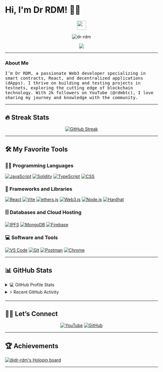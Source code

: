# Hi, I'm Dr RDM! 👨‍💻  
<p align="center">
  <img src="https://media.giphy.com/media/hvRJCLFzcasrR4ia7z/giphy.gif" width="30">
</p>

<p align="center">
  <img src="https://komarev.com/ghpvc/?username=rdmbtc&label=Profile%20Views&color=0e75b6&style=flat" alt="dr-rdm" />
</p>

<p align="center">
  <a href="https://github.com/DenverCoder1/readme-typing-svg">
    <img src="https://readme-typing-svg.herokuapp.com?lines=Web3+Developer;Smart+Contracts+Expert;React+%26+dApps+Enthusiast;Testnet+Hunter;Always+Exploring+New+Tech&center=true&width=380&height=45">
  </a>
</p>

---

### About Me  
<samp>  
I’m Dr RDM, a passionate Web3 developer specializing in smart contracts, React, and decentralized applications (dApps). I thrive on building and testing projects in testnets, exploring the cutting edge of blockchain technology. With 2k followers on YouTube (@rdmbtc), I love sharing my journey and knowledge with the community.  
</samp>

---

## 🔥 Streak Stats  

 <p align="center">
 <a href="https://git.io/streak-stats"><img src="https://streak-stats.demolab.com?user=rdmbtc&theme=dark&hide_border=true" alt="GitHub Streak" /></a>
</p>

---

## 🛠️ My Favorite Tools  

### 👨‍💻 Programming Languages  
<p>
  <a href="#"><img alt="JavaScript" src="https://img.shields.io/badge/JavaScript%20-%23F7DF1E.svg?logo=javascript&logoColor=black"></a>
  <a href="#"><img alt="Solidity" src="https://img.shields.io/badge/Solidity%20-%23363636.svg?logo=solidity&logoColor=white"></a>
  <a href="#"><img alt="TypeScript" src="https://img.shields.io/badge/TypeScript%20-%23007ACC.svg?logo=typescript&logoColor=white"></a>
  <a href="#"><img alt="CSS" src="https://img.shields.io/badge/CSS%20-%231572B6.svg?logo=css3&logoColor=white"></a>
</p>

### 🧰 Frameworks and Libraries  
<p>
  <a href="#"><img alt="React" src="https://img.shields.io/badge/React%20-%2320232a.svg?logo=react&logoColor=%2361DAFB"></a>
  <a href="#"><img alt="Vite" src="https://img.shields.io/badge/Vite%20-%23646CFF.svg?logo=vite&logoColor=white"></a>
  <a href="#"><img alt="ethers.js" src="https://img.shields.io/badge/ethers.js%20-%233C3C3D.svg?logo=ethereum&logoColor=white"></a>
  <a href="#"><img alt="Web3.js" src="https://img.shields.io/badge/Web3.js%20-%23F16822.svg?logo=web3.js&logoColor=white"></a>
  <a href="#"><img alt="Node.js" src="https://img.shields.io/badge/Node.js%20-%2343853D.svg?logo=node.js&logoColor=white"></a>
  <a href="#"><img alt="Hardhat" src="https://img.shields.io/badge/Hardhat%20-%23F5A97F.svg?logo=hardhat&logoColor=white"></a>
</p>

### 🗄️ Databases and Cloud Hosting  
<p>
  <a href="#"><img alt="IPFS" src="https://img.shields.io/badge/IPFS%20-%2365C2CB.svg?logo=ipfs&logoColor=white"></a>
  <a href="#"><img alt="MongoDB" src="https://img.shields.io/badge/MongoDB%20-%2347A248.svg?logo=mongodb&logoColor=white"></a>
  <a href="#"><img alt="Firebase" src="https://img.shields.io/badge/Firebase%20-%23FFCA28.svg?logo=firebase&logoColor=black"></a>
</p>

### 💻 Software and Tools  
<p>
  <a href="#"><img alt="VS Code" src="https://img.shields.io/badge/VS%20Code%20-%23007ACC.svg?logo=visual-studio-code&logoColor=white"></a>
  <a href="#"><img alt="Git" src="https://img.shields.io/badge/Git%20-%23F05033.svg?logo=git&logoColor=white"></a>
  <a href="#"><img alt="Postman" src="https://img.shields.io/badge/Postman%20-%23FF6C37.svg?logo=postman&logoColor=white"></a>
  <a href="#"><img alt="Chrome" src="https://img.shields.io/badge/Chrome%20-%234285F4.svg?logo=google-chrome&logoColor=white"></a>
</p>

---

## 📊 GitHub Stats  

<details> 
  <summary>💻 GitHub Profile Stats</summary>  
  <br/>
  <a href="https://github.com/anuraghazra/github-readme-stats">
    <img alt="Dr RDM's Github Stats" src="https://github-readme-stats.vercel.app/api?username=rdmbtc&show_icons=true&count_private=true&theme=react&hide_border=true&bg_color=1F222E&title_color=F85D7F&icon_color=F8D866" height="192px"/>
  </a>
  <a href="https://github.com/anuraghazra/github-readme-stats">
    <img alt="Dr RDM's Top Languages" src="https://github-readme-stats.vercel.app/api/top-langs/?username=rdmbtc&langs_count=8&layout=compact&theme=react&hide_border=true&bg_color=1F222E&title_color=F85D7F&icon_color=F8D866" height="192px"/>
  </a>
  <br/>
  <b>Note:</b> Top languages reflect my public code and not necessarily my full skill set.
</details>

<details>
  <summary>⚡ Recent GitHub Activity</summary>  
  <br/>
  <a href="https://github.com/ashutosh00710/github-readme-activity-graph">
    <img alt="Dr RDM's Activity Graph" src="https://github-readme-activity-graph.vercel.app/graph?username=rdmbtc&bg_color=1F222E&color=F8D866&line=F85D7F&point=FFFFFF&hide_border=true" />
  </a>
</details>

---

## 🙋‍♂️ Let’s Connect  

<p align="center">
  <a href="https://www.youtube.com/@rdmbtc" target="_blank"><img src="https://img.icons8.com/bubbles/50/000000/youtube.png" alt="YouTube"/></a>
  <a href="https://github.com/rdmbtc" target="_blank"><img src="https://img.icons8.com/bubbles/50/000000/github.png" alt="GitHub"/></a>
</p>

---

## 🏆 Achievements  
[![@dr-rdm's Holopin board](https://holopin.me/rdmbtc)](https://holopin.io/@rdmbtc)

---
